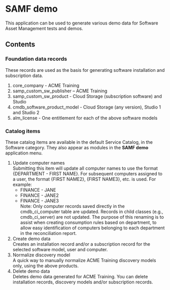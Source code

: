 # SAMF demo
This application can be used to generate various demo data for Software Asset Management tests and demos.

## Contents
### Foundation data records  
These records are used as the basis for generating software installation and subscription data.  
1. core_company - ACME Training
2. samp_custom_sw_publisher – ACME Training
3. samp_custom_sw_product - Cloud Storage (subscription software) and Studio
4. cmdb_software_product_model - Cloud Storage (any version), Studio 1 and Studio 2
5. alm_license - One entitlement for each of the above software models  
### Catalog items  
These catalog items are available in the default Service Catalog, in the Software category. They also appear as modules in the **SAMF demo** application menu.
1. Update computer names  
   Submitting this item will update all computer names to use the format {DEPARTMENT - FIRST NAME}. For subsequent computers assigned to a user, the format {FIRST NAME2}, {FIRST NAME3}, etc. is used. For example:
   - FINANCE - JANE
   - FINANCE - JANE2
   - FINANCE - JANE3  
Note: Only computer records saved directly in the cmdb_ci_computer table are updated. Records in child classes (e.g., cmdb_ci_server) are not updated.
The purpose of this renaming is to assist when creating consumption rules based on department, to allow easy identification of computers belonging to each department in the reconciliation report.
2. Create demo data  
   Creates an installation record and/or a subscription record for the selected software model, user and computer.
3. Normalize discovery model  
   A quick way to manually normalize ACME Training discovery models only, using the above products.
4. Delete demo data  
   Deletes demo data generated for ACME Training. You can delete installation records, discovery models and/or subscription records.

